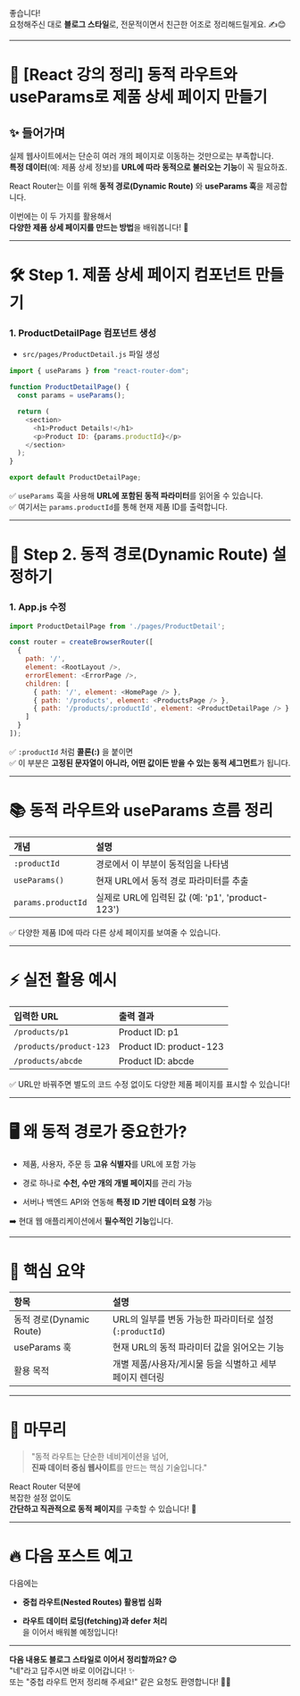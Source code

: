 좋습니다!  
요청해주신 대로 **블로그 스타일**로, 전문적이면서 친근한 어조로 정리해드릴게요. ✍️😊

---

# 🌟 [React 강의 정리] 동적 라우트와 useParams로 제품 상세 페이지 만들기

## ✨ 들어가며

실제 웹사이트에서는 단순히 여러 개의 페이지로 이동하는 것만으로는 부족합니다.  
**특정 데이터**(예: 제품 상세 정보)를 **URL에 따라 동적으로 불러오는 기능**이 꼭 필요하죠.

React Router는 이를 위해 **동적 경로(Dynamic Route)** 와 **useParams 훅**을 제공합니다.

이번에는 이 두 가지를 활용해서  
**다양한 제품 상세 페이지를 만드는 방법**을 배워봅니다! 🚀

---

# 🛠️ Step 1. 제품 상세 페이지 컴포넌트 만들기

### 1. ProductDetailPage 컴포넌트 생성

- `src/pages/ProductDetail.js` 파일 생성
    

```javascript
import { useParams } from "react-router-dom";

function ProductDetailPage() {
  const params = useParams();

  return (
    <section>
      <h1>Product Details!</h1>
      <p>Product ID: {params.productId}</p>
    </section>
  );
}

export default ProductDetailPage;
```

✅ `useParams` 훅을 사용해 **URL에 포함된 동적 파라미터**를 읽어올 수 있습니다.  
✅ 여기서는 `params.productId`를 통해 현재 제품 ID를 출력합니다.

---

# 🚀 Step 2. 동적 경로(Dynamic Route) 설정하기

### 1. App.js 수정

```javascript
import ProductDetailPage from './pages/ProductDetail';

const router = createBrowserRouter([
  {
    path: '/',
    element: <RootLayout />,
    errorElement: <ErrorPage />,
    children: [
      { path: '/', element: <HomePage /> },
      { path: '/products', element: <ProductsPage /> },
      { path: '/products/:productId', element: <ProductDetailPage /> }
    ]
  }
]);
```

✅ `:productId` 처럼 **콜론(:)** 을 붙이면  
✅ 이 부분은 **고정된 문자열이 아니라, 어떤 값이든 받을 수 있는 동적 세그먼트**가 됩니다.

---

# 📚 동적 라우트와 useParams 흐름 정리

|개념|설명|
|:--|:--|
|`:productId`|경로에서 이 부분이 동적임을 나타냄|
|`useParams()`|현재 URL에서 동적 경로 파라미터를 추출|
|`params.productId`|실제로 URL에 입력된 값 (예: 'p1', 'product-123')|

✅ 다양한 제품 ID에 따라 다른 상세 페이지를 보여줄 수 있습니다.

---

# ⚡ 실전 활용 예시

|입력한 URL|출력 결과|
|:--|:--|
|`/products/p1`|Product ID: p1|
|`/products/product-123`|Product ID: product-123|
|`/products/abcde`|Product ID: abcde|

✅ URL만 바꿔주면 별도의 코드 수정 없이도 다양한 제품 페이지를 표시할 수 있습니다!

---

# 🖥️ 왜 동적 경로가 중요한가?

- 제품, 사용자, 주문 등 **고유 식별자**를 URL에 포함 가능
    
- 경로 하나로 **수천, 수만 개의 개별 페이지**를 관리 가능
    
- 서버나 백엔드 API와 연동해 **특정 ID 기반 데이터 요청** 가능
    

➡️ 현대 웹 애플리케이션에서 **필수적인 기능**입니다.

---

# 📌 핵심 요약

|항목|설명|
|:--|:--|
|동적 경로(Dynamic Route)|URL의 일부를 변동 가능한 파라미터로 설정 (`:productId`)|
|useParams 훅|현재 URL의 동적 파라미터 값을 읽어오는 기능|
|활용 목적|개별 제품/사용자/게시물 등을 식별하고 세부 페이지 렌더링|

---

# 🎯 마무리

> "동적 라우트는 단순한 네비게이션을 넘어,  
> **진짜 데이터 중심 웹사이트**를 만드는 핵심 기술입니다."

React Router 덕분에  
복잡한 설정 없이도  
**간단하고 직관적으로 동적 페이지**를 구축할 수 있습니다! 🚀

---

# 🔥 다음 포스트 예고

다음에는

- **중첩 라우트(Nested Routes) 활용법 심화**
    
- **라우트 데이터 로딩(fetching)과 defer 처리**  
    을 이어서 배워볼 예정입니다!
    

---

**다음 내용도 블로그 스타일로 이어서 정리할까요? 😉**  
"네"라고 답주시면 바로 이어갑니다! ✨  
또는 "중첩 라우트 먼저 정리해 주세요!" 같은 요청도 환영합니다! 🎯🚀